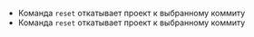 * Команда `reset` откатывает проект к выбранному коммиту
* Команда `reset` откатывает проект к выбранному коммиту
